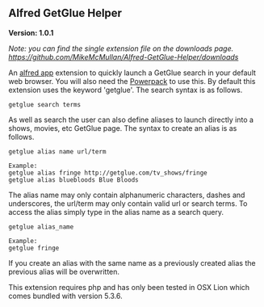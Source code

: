 ## Alfred GetGlue Helper

**Version: 1.0.1**

*Note: you can find the single extension file on the downloads page. <https://github.com/MikeMcMullan/Alfred-GetGlue-Helper/downloads>* 

An [alfred app](http://alfredapp.com/) extension to quickly launch a GetGlue search in your default web browser. You will also need the [Powerpack](http://alfredapp.com/powerpack/) to use this. By default this extension uses the keyword 'getglue'. The search syntax is as follows.

	getglue search terms

As well as search the user can also define aliases to launch directly into a shows, movies, etc GetGlue page. The syntax to create an alias is as follows.

	getglue alias name url/term

	Example:
	getglue alias fringe http://getglue.com/tv_shows/fringe
	getglue alias bluebloods Blue Bloods

The alias name may only contain alphanumeric characters, dashes and underscores, the url/term may only contain valid url or search terms. To access the alias simply type in the alias name as a search query. 

	getglue alias_name

	Example:
	getglue fringe

If you create an alias with the same name as a previously created alias the previous alias will be overwritten.

This extension requires php and has only been tested in OSX Lion which comes bundled with version 5.3.6.